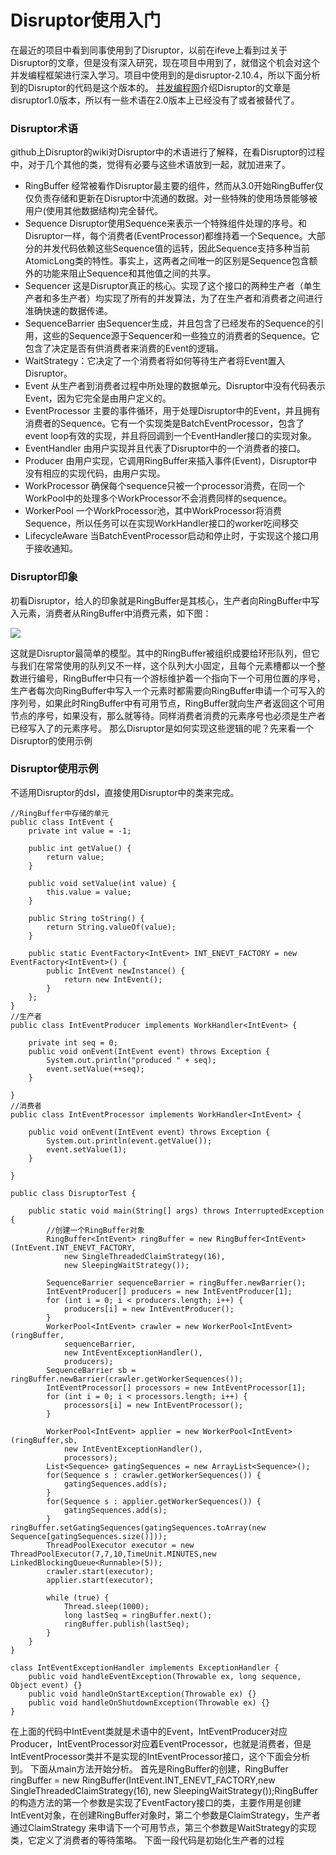 # Disruptor使用入门

在最近的项目中看到同事使用到了Disruptor，以前在ifeve上看到过关于Disruptor的文章，但是没有深入研究，现在项目中用到了，就借这个机会对这个并发编程框架进行深入学习。项目中使用到的是disruptor-2.10.4，所以下面分析到的Disruptor的代码是这个版本的。
[并发编程网](http://ifeve.com/disruptor/)介绍Disruptor的文章是disruptor1.0版本，所以有一些术语在2.0版本上已经没有了或者被替代了。


### Disruptor术语

github上Disruptor的wiki对Disruptor中的术语进行了解释，在看Disruptor的过程中，对于几个其他的类，觉得有必要与这些术语放到一起，就加进来了。

* RingBuffer 经常被看作Disruptor最主要的组件，然而从3.0开始RingBuffer仅仅负责存储和更新在Disruptor中流通的数据。对一些特殊的使用场景能够被用户(使用其他数据结构)完全替代。
* Sequence Disruptor使用Sequence来表示一个特殊组件处理的序号。和Disruptor一样，每个消费者(EventProcessor)都维持着一个Sequence。大部分的并发代码依赖这些Sequence值的运转，因此Sequence支持多种当前AtomicLong类的特性。事实上，这两者之间唯一的区别是Sequence包含额外的功能来阻止Sequence和其他值之间的共享。
* Sequencer 这是Disruptor真正的核心。实现了这个接口的两种生产者（单生产者和多生产者）均实现了所有的并发算法，为了在生产者和消费者之间进行准确快速的数据传递。
* SequenceBarrier 由Sequencer生成，并且包含了已经发布的Sequence的引用，这些的Sequence源于Sequencer和一些独立的消费者的Sequence。它包含了决定是否有供消费者来消费的Event的逻辑。
* WaitStrategy：它决定了一个消费者将如何等待生产者将Event置入Disruptor。
* Event 从生产者到消费者过程中所处理的数据单元。Disruptor中没有代码表示Event，因为它完全是由用户定义的。
* EventProcessor 主要的事件循环，用于处理Disruptor中的Event，并且拥有消费者的Sequence。它有一个实现类是BatchEventProcessor，包含了event loop有效的实现，并且将回调到一个EventHandler接口的实现对象。
* EventHandler 由用户实现并且代表了Disruptor中的一个消费者的接口。
* Producer 由用户实现，它调用RingBuffer来插入事件(Event)，Disruptor中没有相应的实现代码，由用户实现。
* WorkProcessor 确保每个sequence只被一个processor消费，在同一个WorkPool中的处理多个WorkProcessor不会消费同样的sequence。
* WorkerPool 一个WorkProcessor池，其中WorkProcessor将消费Sequence，所以任务可以在实现WorkHandler接口的worker吃间移交
* LifecycleAware 当BatchEventProcessor启动和停止时，于实现这个接口用于接收通知。


### Disruptor印象

初看Disruptor，给人的印象就是RingBuffer是其核心，生产者向RingBuffer中写入元素，消费者从RingBuffer中消费元素，如下图：

![](http://img.blog.csdn.net/20140803174131225)

这就是Disruptor最简单的模型。其中的RingBuffer被组织成要给环形队列，但它与我们在常常使用的队列又不一样，这个队列大小固定，且每个元素槽都以一个整数进行编号，RingBuffer中只有一个游标维护着一个指向下一个可用位置的序号，生产者每次向RingBuffer中写入一个元素时都需要向RingBuffer申请一个可写入的序列号，如果此时RingBuffer中有可用节点，RingBuffer就向生产者返回这个可用节点的序号，如果没有，那么就等待。同样消费者消费的元素序号也必须是生产者已经写入了的元素序号。
那么Disruptor是如何实现这些逻辑的呢？先来看一个Disruptor的使用示例


### Disruptor使用示例

不适用Disruptor的dsl，直接使用Disruptor中的类来完成。
```
//RingBuffer中存储的单元
public class IntEvent {
    private int value = -1;

    public int getValue() {
        return value;
    }

    public void setValue(int value) {
        this.value = value;
    }

    public String toString() {
        return String.valueOf(value);
    }

    public static EventFactory<IntEvent> INT_ENEVT_FACTORY = new EventFactory<IntEvent>() {
        public IntEvent newInstance() {
            return new IntEvent();
        }
    };
}
//生产者
public class IntEventProducer implements WorkHandler<IntEvent> {

    private int seq = 0;
    public void onEvent(IntEvent event) throws Exception {
        System.out.println("produced " + seq);
        event.setValue(++seq);
    }

}
//消费者
public class IntEventProcessor implements WorkHandler<IntEvent> {

    public void onEvent(IntEvent event) throws Exception {
        System.out.println(event.getValue());
        event.setValue(1);
    }

}

public class DisruptorTest {

    public static void main(String[] args) throws InterruptedException {
        //创建一个RingBuffer对象
        RingBuffer<IntEvent> ringBuffer = new RingBuffer<IntEvent>(IntEvent.INT_ENEVT_FACTORY,
            new SingleThreadedClaimStrategy(16),
            new SleepingWaitStrategy());

        SequenceBarrier sequenceBarrier = ringBuffer.newBarrier();
        IntEventProducer[] producers = new IntEventProducer[1];
        for (int i = 0; i < producers.length; i++) {
            producers[i] = new IntEventProducer();
        }
        WorkerPool<IntEvent> crawler = new WorkerPool<IntEvent>(ringBuffer,
            sequenceBarrier,
            new IntEventExceptionHandler(),
            producers);
        SequenceBarrier sb = ringBuffer.newBarrier(crawler.getWorkerSequences());
        IntEventProcessor[] processors = new IntEventProcessor[1];
        for (int i = 0; i < processors.length; i++) {
            processors[i] = new IntEventProcessor();
        }

        WorkerPool<IntEvent> applier = new WorkerPool<IntEvent>(ringBuffer,sb,
            new IntEventExceptionHandler(),
            processors);
        List<Sequence> gatingSequences = new ArrayList<Sequence>();
        for(Sequence s : crawler.getWorkerSequences()) {
            gatingSequences.add(s);
        }
        for(Sequence s : applier.getWorkerSequences()) {
            gatingSequences.add(s);
        }
ringBuffer.setGatingSequences(gatingSequences.toArray(new Sequence[gatingSequences.size()]));
        ThreadPoolExecutor executor = new ThreadPoolExecutor(7,7,10,TimeUnit.MINUTES,new LinkedBlockingQueue<Runnable>(5));
        crawler.start(executor);
        applier.start(executor);

        while (true) {
            Thread.sleep(1000);
            long lastSeq = ringBuffer.next();
            ringBuffer.publish(lastSeq);
        }
    }
}

class IntEventExceptionHandler implements ExceptionHandler {
    public void handleEventException(Throwable ex, long sequence, Object event) {}
    public void handleOnStartException(Throwable ex) {}
    public void handleOnShutdownException(Throwable ex) {}
}
```

在上面的代码中IntEvent类就是术语中的Event，IntEventProducer对应Producer，IntEventProcessor对应着EventProcessor，也就是消费者，但是IntEventProcessor类并不是实现的IntEventProcessor接口，这个下面会分析到。
下面从main方法开始分析。
首先是RingBuffer的创建，RingBuffer<IntEvent> ringBuffer = new RingBuffer<IntEvent>(IntEvent.INT_ENEVT_FACTORY,new SingleThreadedClaimStrategy(16), new SleepingWaitStrategy());RingBuffer的构造方法的第一个参数是实现了EventFactory接口的类，主要作用是创建IntEvent对象，在创建RingBuffer对象时，第二个参数是ClaimStrategy，生产者通过ClaimStrategy 来申请下一个可用节点，第三个参数是WaitStrategy的实现类，它定义了消费者的等待策略。
下面一段代码是初始化生产者的过程

```
```